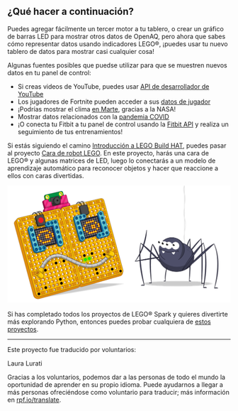 ## ¿Qué hacer a continuación?

Puedes agregar fácilmente un tercer motor a tu tablero, o crear un gráfico de barras LED para mostrar otros datos de OpenAQ, pero ahora que sabes cómo representar datos usando indicadores LEGO®, ¡puedes usar tu nuevo tablero de datos para mostrar casi cualquier cosa!

Algunas fuentes posibles que puedse utilizar para que se muestren nuevos datos en tu panel de control:

+ Si creas videos de YouTube, puedes usar [API de desarrollador de YouTube](https://developers.google.com/youtube/v3)
+ Los jugadores de Fortnite pueden acceder a sus [datos de jugador](https://fortnitetracker.com/site-api)
+ ¡Podrías mostrar el clima [en Marte](https://mars.nasa.gov/insight/weather/), gracias a la NASA!
+ Mostrar datos relacionados con la [pandemia COVID](https://github.com/M-Media-Group/Covid-19-API)
+ ¡O conecta tu Fitbit a tu panel de control usando la [Fitbit API](https://dev.fitbit.com/build/reference/web-api/) y realiza un seguimiento de tus entrenamientos!

Si estás siguiendo el camino [Introducción a LEGO Build HAT](https://projects.raspberrypi.org/es-ES/pathways/lego-intro), puedes pasar al proyecto [Cara de robot LEGO](https://projects.raspberrypi.org/es-ES/projects/lego-data-dash). En este proyecto, harás una cara de LEGO® y algunas matrices de LED, luego lo conectarás a un modelo de aprendizaje automático para reconocer objetos y hacer que reaccione a ellos con caras divertidas.

![Banner de cara de robot LEGO que muestra una cara de robot divertida.](images/robotfacebanner.png)

Si has completado todos los proyectos de LEGO® Spark y quieres divertirte más explorando Python, entonces puedes probar cualquiera de [estos proyectos](https://projects.raspberrypi.org/es-ES/projects?software%5B%5D=python).

***
Este proyecto fue traducido por voluntarios:

Laura Lurati

Gracias a los voluntarios, podemos dar a las personas de todo el mundo la oportunidad de aprender en su propio idioma. Puede ayudarnos a llegar a más personas ofreciéndose como voluntario para traducir; más información en [rpf.io/translate](https://rpf.io/translate).
